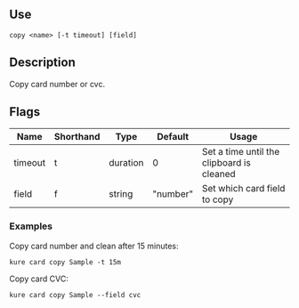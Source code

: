## Use 

`copy <name> [-t timeout] [field]`

## Description

Copy card number or cvc.

## Flags

|  Name     |  Shorthand    |     Type      |    Default    |                     Usage                     |
|-----------|---------------|---------------|---------------|-----------------------------------------------|
| timeout   | t             | duration      | 0             | Set a time until the clipboard is cleaned     |
| field     | f             | string        | "number"      | Set which card field to copy                  |

### Examples

Copy card number and clean after 15 minutes:
```
kure card copy Sample -t 15m
```

Copy card CVC:
```
kure card copy Sample --field cvc
```